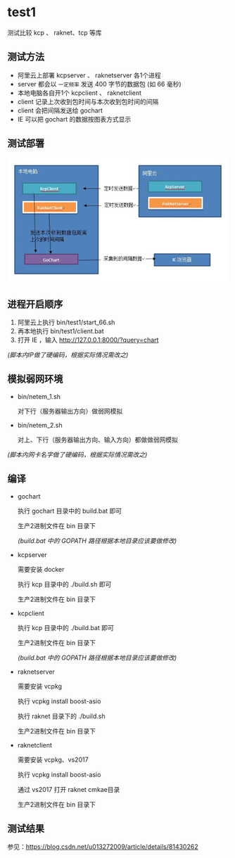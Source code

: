 # test1

测试比较 kcp 、 raknet、tcp 等库

## 测试方法

- 阿里云上部署 kcpserver 、 raknetserver 各1个进程
- server 都会以 `一定频率` 发送 400 字节的数据包 (如 66 毫秒)
- 本地电脑各自开1个 kcpclient 、 raknetclient
- client 记录上次收到包时间与本次收到包时间的间隔
- client 会把间隔发送给 gochart
- IE 可以把 gochart 的数据按图表方式显示

## 测试部署

![图1](assets/1.jpg)

## 进程开启顺序

1. 阿里云上执行 bin/test1/start_66.sh
2. 再本地执行 bin/test1/client.bat
3. 打开 IE ，输入 <http://127.0.0.1:8000/?query=chart>

_(脚本内IP做了硬编码，根据实际情况需改之)_

## 模拟弱网环境

- bin/netem_1.sh

  对下行（服务器输出方向）做弱网模拟

- bin/netem_2.sh

  对上、下行（服务器输出方向、输入方向）都做做弱网模拟


_(脚本内网卡名字做了硬编码，根据实际情况需改之)_

## 编译

- gochart

  执行 gochart 目录中的 build.bat 即可

  生产2进制文件在 bin 目录下

  _(build.bat 中的 GOPATH 路径根据本地目录应该要做修改)_

- kcpserver

  需要安装 docker

  执行 kcp 目录中的 ./build.sh 即可

  生产2进制文件在 bin 目录下

- kcpclient

  执行 kcp 目录中的 ./build.bat 即可

  生产2进制文件在 bin 目录下

  _(build.bat 中的 GOPATH 路径根据本地目录应该要做修改)_

- raknetserver

  需要安装 vcpkg

  执行 vcpkg install boost-asio

  执行 raknet 目录下的 ./build.sh

  生产2进制文件在 bin 目录下

- raknetclient

  需要安装 vcpkg、vs2017

  执行 vcpkg install boost-asio

  通过 vs2017 打开 raknet cmkae目录

  生产2进制文件在 bin 目录下
  
  
## 测试结果

参见：https://blog.csdn.net/u013272009/article/details/81430262

